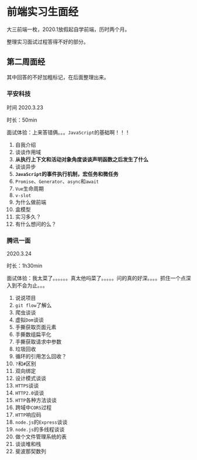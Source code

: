# 前端实习生面经

大三前端一枚，2020.1放假起自学前端，历时两个月。

整理实习面试过程答得不好的部分。

## 第二周面经

其中回答的不好加粗标记，在后面整理出来。

### 平安科技

时间 2020.3.23

时长：50min

面试体验：上来答错俩。。。`JavaScript`的基础啊！！！

1. 自我介绍
2. 谈谈作用域
3. **从执行上下文和活动对象角度谈谈声明函数之后发生了什么**
4. 谈谈异步
5. **`JavaScript`的事件执行机制，宏任务和微任务**
6. `Promise`、`Generator`、`async`和`await`
7. `Vue`生命周期
8. `v-slot`
9. 为什么做前端
10. 盒模型
11. 实习多久？
12. 有什么想问的么？

### 腾讯一面

2020.3.24

时长：1h30min

面试体验：我太菜了。。。。。。真太他吗菜了。。。。。问的真的好深。。。。抓住一个点深入到不会为止。。。

1. 说说项目
2. `git flow`了解么
3. 爬虫谈谈
4. 虚拟`Dom`谈谈
5. 手撕获取页面元素
6. 手撕数组扁平化
7. 手撕获取请求中参数
8. 垃圾回收
9. 循环的引用怎么回收？
10. `?`和`#`区别
11. 双向绑定
12. 设计模式谈谈
13. `HTTPS`谈谈
14. `HTTP2.0`谈谈
15. `HTTP`各种方法谈谈
16. 跨域中`CORS`过程
17. `HTTP`响应码
18. `node.js`的`Express`谈谈
19. `node.js`的多线程谈谈
20. 做个文件管理系统的表
21. 谈谈堆和栈
22. 斐波那契数列